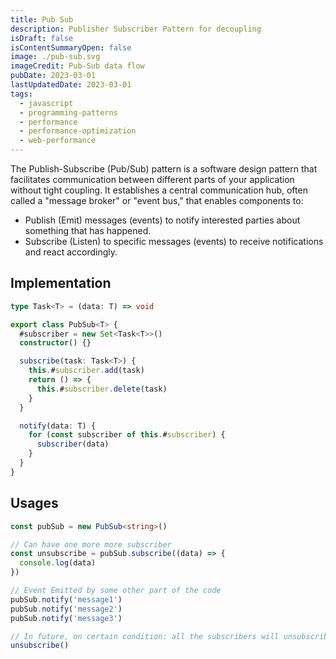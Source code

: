 ```yaml
---
title: Pub Sub
description: Publisher Subscriber Pattern for decoupling
isDraft: false
isContentSummaryOpen: false
image: ./pub-sub.svg
imageCredit: Pub-Sub data flow
pubDate: 2023-03-01
lastUpdatedDate: 2023-03-01
tags:
  - javascript
  - programming-patterns
  - performance
  - performance-optimization
  - web-performance
---
```


The Publish-Subscribe (Pub/Sub) pattern is a software design pattern that facilitates communication between different parts of your application without tight coupling. It establishes a central communication hub, often called a "message broker" or "event bus," that enables components to:

- Publish (Emit) messages (events) to notify interested parties about something that has happened.
- Subscribe (Listen) to specific messages (events) to receive notifications and react accordingly.

## Implementation

```ts
type Task<T> = (data: T) => void

export class PubSub<T> {
  #subscriber = new Set<Task<T>>()
  constructor() {}

  subscribe(task: Task<T>) {
    this.#subscriber.add(task)
    return () => {
      this.#subscriber.delete(task)
    }
  }

  notify(data: T) {
    for (const subscriber of this.#subscriber) {
      subscriber(data)
    }
  }
}
```

## Usages

```ts
const pubSub = new PubSub<string>()

// Can have one more more subscriber
const unsubscribe = pubSub.subscribe((data) => {
  console.log(data)
})

// Event Emitted by some other part of the code
pubSub.notify('message1')
pubSub.notify('message2')
pubSub.notify('message3')

// In future, on certain condition: all the subscribers will unsubscribe
unsubscribe()
```
